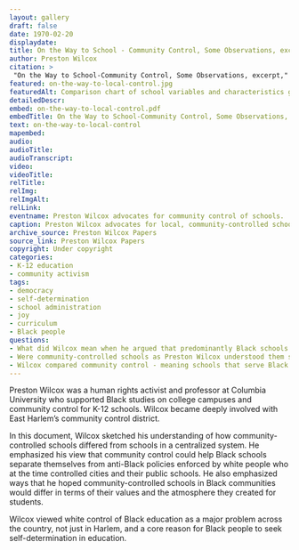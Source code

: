 ```yaml
--- 
layout: gallery
draft: false
date: 1970-02-20
displaydate: 
title: On the Way to School - Community Control, Some Observations, excerpt
author: Preston Wilcox
citation: >
 "On the Way to School-Community Control, Some Observations, excerpt," Preston Wilcox, in New York City Civil Rights History Project, Accessed: [Month Day, Year], https://nyccivilrightshistory.org/gallery/on-the-way-to-local-control.
featured: on-the-way-to-local-control.jpg
featuredAlt: Comparison chart of school variables and characteristics going from centralization to local control
detailedDescr: 
embed: on-the-way-to-local-control.pdf
embedTitle: On the Way to School-Community Control, Some Observations, excerpt
text: on-the-way-to-local-control
mapembed: 
audio: 
audioTitle: 
audioTranscript: 
video: 
videoTitle: 
relTitle: 
relImg: 
relImgAlt: 
relLink: 
eventname: Preston Wilcox advocates for community control of schools.
caption: Preston Wilcox advocates for local, community-controlled schools by comparing community control with centralized school governance. 
archive_source: Preston Wilcox Papers
source_link: Preston Wilcox Papers
copyright: Under copyright
categories: 
- K-12 education
- community activism
tags: 
- democracy
- self-determination
- school administration
- joy
- curriculum
- Black people
questions: 
- What did Wilcox mean when he argued that predominantly Black schools should be controlled by the local community?
- Were community-controlled schools as Preston Wilcox understood them similar to the local ward-controlled system of governance in place from the 1840s to 1902? How so? How were they different? 
- Wilcox compared community control - meaning schools that serve Black students being controlled by the Black community - with centralized schools, which in New York City at the time were led by predominantly white educators and officials. Which of the benefits of community control, in his view, are most appealing to you? Which are you unsure about or do you have concerns about?
--- 
```


Preston Wilcox was a human rights activist and professor at Columbia University who supported Black studies on college campuses and community control for K-12 schools. Wilcox became deeply involved with East Harlem’s community control district.

In this document, Wilcox sketched his understanding of how community-controlled schools differed from schools in a centralized system. He emphasized his view that community control could help Black schools separate themselves from anti-Black policies enforced by white people who at the time controlled cities and their public schools. He also emphasized ways that he hoped community-controlled schools in Black communities would differ in terms of their values and the atmosphere they created for students.

Wilcox viewed white control of Black education as a major problem across the country, not just in Harlem, and a core reason for Black people to seek self-determination in education.
